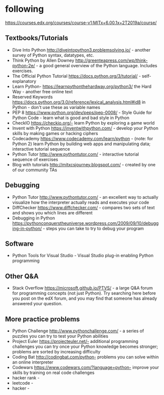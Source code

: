# following
https://courses.edx.org/courses/course-v1:MITx+6.00.1x+2T2019a/course/


## Textbooks/Tutorials

- Dive Into Python http://diveintopython3.problemsolving.io/ - another survey of Python syntax, datatypes, etc. 
- Think Python by Allen Downey http://greenteapress.com/wp/think-python-2e/ - a good general overview of the Python language. Includes exercises.
- The Official Python Tutorial https://docs.python.org/3/tutorial/ - self-explanatory
- Learn Python- https://learnpythonthehardway.org/python3/ the Hard Way - another free online text
- Reserved Keywords https://docs.python.org/3.0/reference/lexical_analysis.html#id8 in Python - don't use these as variable names
- PEP 8 https://www.python.org/dev/peps/pep-0008/ - Style Guide for Python Code - learn what is good and bad style in Python
- CheckIO https://checkio.org/- learn Python by exploring a game world
- Invent with Python https://inventwithpython.com/ - develop your Python skills by making games or hacking ciphers
- Codecademy https://www.codecademy.com/learn/python - (note: for Python 2) learn Python by building web apps and manipulating data; interactive tutorial sequence
- Python Tutor http://www.pythontutor.com/ - interactive tutorial sequence of exercises
- Blog with tutorials http://mitxcsjourney.blogspot.com/ - created by one of our community TAs

## Debugging

- Python Tutor http://www.pythontutor.com/ - an excellent way to actually visualize how the interpreter actually reads and executes your code
- DiffChecker https://www.diffchecker.com/ - compares two sets of text and shows you which lines are different
- Debugging in Python https://pythonconquerstheuniverse.wordpress.com/2009/09/10/debugging-in-python/ - steps you can take to try to debug your program

## Software

- Python Tools for Visual Studio - Visual Studio plug-in enabling Python programming

## Other Q&A

- Stack Overflow https://microsoft.github.io/PTVS/ - a large Q&A forum for programming concepts (not just Python). Try searching here before you post on the edX forum, and you may find that someone has already answered your question.

## More practice problems

- Python Challenge http://www.pythonchallenge.com/ - a series of puzzles you can try to test your Python abilities
- Project Euler https://projecteuler.net/- additional programming challenges you can try once your Python knowledge becomes stronger; problems are sorted by increasing difficulty
- Coding Bat http://codingbat.com/python- problems you can solve within an online interpreter
- Codewars https://www.codewars.com/?language=python- improve your skills by training on real code challenges
- hacker rank -
- leetcode -
- hacker -
